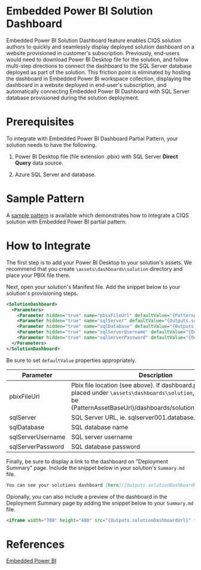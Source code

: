 # Embedded Power BI Solution Dashboard

Embedded Power BI Solution Dashboard feature enables CIQS solution authors to quickly and seamlessly display deployed solution dashboard on a website provisioned in customer's subscription. Previously, end-users would need to download Power BI Desktop file for the solution, and follow multi-step directions to connect the dashboard to the SQL Server database deployed as part of the solution. This friction point is eliminated by hosting the dashboard in Embedded Power BI workspace collection, displaying the dashboard in a website deployed in end-user's subscription, and automatically connecting Embedded Power BI Dashboard with SQL Server database provisioned during the solution deployment.

# Prerequisites

To integrate with Embedded Power BI Dashboard Partial Pattern, your solution needs to have the following.

1. Power BI Desktop file (file extension .pbix) with SQL Server **Direct Query** data source.

2. Azure SQL Server and database.

# Sample Pattern

A [sample pattern](/Samples/006-epbi-demo) is available which demonstrates how to integrate a CIQS solution with Embedded Power BI partial pattern.

# How to Integrate

The first step is to add your Power BI Desktop to your solution's assets. We recommend that you create `\assets\dashboards\solution` directory and place your PBIX file there.

Next, open your solution's Manifest file. Add the snippet below to your solution's provisioning steps.

```xml
<SolutionDashboard>
  <Parameters>
    <Parameter hidden="true" name="pbixFileUrl" defaultValue="{PatternAssetBaseUrl}/dashboards/solution/dashboard.pbix" />
    <Parameter hidden="true" name="sqlServer" defaultValue="{Outputs.sqlServer}" />
    <Parameter hidden="true" name="sqlDatabase" defaultValue="{Outputs.sqlDatabase}" />
    <Parameter hidden="true" name="sqlServerUsername" defaultValue="{Outputs.sqlServerUsername}" />
    <Parameter hidden="true" name="sqlServerPassword" defaultValue="{Outputs.sqlServerPassword}" />
  </Parameters>
</SolutionDashboard>
```

Be sure to set `defaultValue` properties appropriately.

| Parameter     | Description   |
| ------------- |---------------| 
| pbixFileUrl         | Pbix file location (see above). If dashboard.pbix file is placed under `\assets\dashboards\solution`, the value will be {PatternAssetBaseUrl}/dashboards/solution/dashboard.pbix                           |
| sqlServer           | SQL Server URL, ie. sqlserver001.database.windows.net      |
| sqlDatabase         | SQL database name                                          |
| sqlServerUsername   | SQL server username                                        |
| sqlServerPassword   | SQL database password                                      |

Finally, be sure to display a link to the dashboard on "Deployment Summary" page. Include the snippet below in your solution's `Summary.md` file.

```markdown
You can see your solutions dashboard [here]({Outputs.solutionDashboardUrl}).
```

Opionally, you can also include a preview of the dashboard in the Deployment Summary page by adding the snippet below to your `Summary.md` file.

```html
<iframe width="780" height="480" src="{Outputs.solutionDashboardUrl}" frameborder="0" allowfullscreen></iframe>
```

# References
[Embedded Power BI](https://docs.microsoft.com/en-us/azure/power-bi-embedded/power-bi-embedded-what-is-power-bi-embedded)

